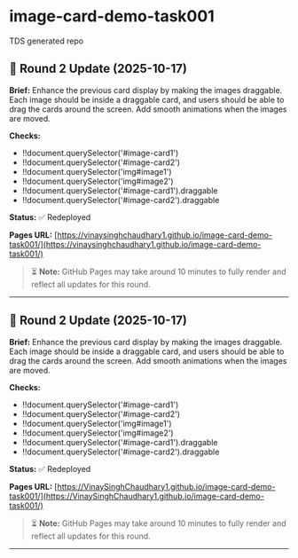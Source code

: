 # image-card-demo-task001
TDS generated repo


## 🔁 Round 2 Update (2025-10-17)

**Brief:** Enhance the previous card display by making the images draggable. Each image should be inside a draggable card, and users should be able to drag the cards around the screen. Add smooth animations when the images are moved.

**Checks:**
- !!document.querySelector('#image-card1')
- !!document.querySelector('#image-card2')
- !!document.querySelector('img#image1')
- !!document.querySelector('img#image2')
- !!document.querySelector('#image-card1').draggable
- !!document.querySelector('#image-card2').draggable

**Status:** ✅ Redeployed

**Pages URL:** [https://vinaysinghchaudhary1.github.io/image-card-demo-task001/](https://vinaysinghchaudhary1.github.io/image-card-demo-task001/)

> ⏳ **Note:** GitHub Pages may take around 10 minutes to fully render and reflect all updates for this round.

---


## 🔁 Round 2 Update (2025-10-17)

**Brief:** Enhance the previous card display by making the images draggable. Each image should be inside a draggable card, and users should be able to drag the cards around the screen. Add smooth animations when the images are moved.

**Checks:**
- !!document.querySelector('#image-card1')
- !!document.querySelector('#image-card2')
- !!document.querySelector('img#image1')
- !!document.querySelector('img#image2')
- !!document.querySelector('#image-card1').draggable
- !!document.querySelector('#image-card2').draggable

**Status:** ✅ Redeployed

**Pages URL:** [https://VinaySinghChaudhary1.github.io/image-card-demo-task001/](https://VinaySinghChaudhary1.github.io/image-card-demo-task001/)

> ⏳ **Note:** GitHub Pages may take around 10 minutes to fully render and reflect all updates for this round.

---
